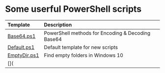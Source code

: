 # Some userful PowerShell scripts

| Template | Description |
| :--- | :--- |
| [Base64.ps1](Base64.ps1) | PowerShell methods for Encoding & Decoding Base64 |
| [Default.ps1](Default.ps1) | Default template for new scripts |
| [EmptyDir.ps1](EmptyDir.ps1) | Find empty folders in Windows 10 |
| []( | | 
